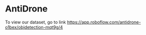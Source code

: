 # AntiDrone

To view our dataset, go to link 
https://app.roboflow.com/antidrone-o1bex/objdetection-mqt9g/4
